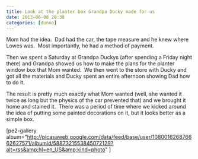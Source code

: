 ```yaml
---
title: Look at the planter box Grandpa Ducky made for us
date: 2013-06-08 20:38
categories: [dunno]
---
```

Mom had the idea.  Dad had the car, the tape measure and he knew where Lowes was.  Most importantly, he had a method of payment.

Then we spent a Saturday at Grandpa Duckys (after spending a Friday night there) and Grandpa showed us how to make the plans for the planter window box that Mom wanted.  We then went to the store with Ducky and got all the materials and Ducky spent an entire afternoon showing Dad how to do it.

The result is pretty much exactly what Mom wanted (well, she wanted it twice as long but the physics of the car prevented that) and we brought it home and stained it.  There was a period of time where we kicked around the idea of putting some painted decorations on it, but it looks better as a simple box.

[pe2-gallery album="http://picasaweb.google.com/data/feed/base/user/108001626876662627571/albumid/5887321553845072129?alt=rss&amp;hl=en_US&amp;kind=photo" ]

